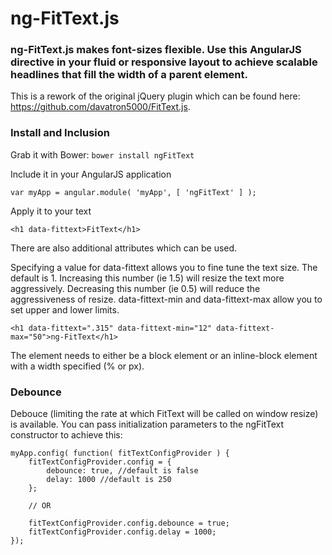 # ng-FitText.js

### ng-FitText.js makes font-sizes flexible. Use this AngularJS directive in your fluid or responsive layout to achieve scalable headlines that fill the width of a parent element.

This is a rework of the original jQuery plugin which can be found here: https://github.com/davatron5000/FitText.js.

### Install and Inclusion

Grab it with Bower: `bower install ngFitText`

Include it in your AngularJS application

    var myApp = angular.module( 'myApp', [ 'ngFitText' ] );

Apply it to your text

    <h1 data-fittext>FitText</h1>

There are also additional attributes which can be used.

Specifying a value for data-fittext allows you to fine tune the text size. The default is 1. Increasing this number (ie 1.5) will resize the text more aggressively. Decreasing this number (ie 0.5) will reduce the aggressiveness of resize. data-fittext-min and data-fittext-max allow you to set upper and lower limits.

    <h1 data-fittext=".315" data-fittext-min="12" data-fittext-max="50">ng-FitText</h1>

The element needs to either be a block element or an inline-block element with a width specified (% or px).

### Debounce

Debouce (limiting the rate at which FitText will be called on window resize) is available. You can pass initialization parameters to the ngFitText constructor to achieve this:

    myApp.config( function( fitTextConfigProvider ) {
        fitTextConfigProvider.config = {
            debounce: true, //default is false
            delay: 1000 //default is 250
        };

        // OR

        fitTextConfigProvider.config.debounce = true;
        fitTextConfigProvider.config.delay = 1000;
    });
